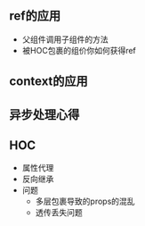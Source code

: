 ## ref的应用
* 父组件调用子组件的方法
* 被HOC包裹的组价你如何获得ref
## context的应用

## 异步处理心得

## HOC
* 属性代理
* 反向继承
* 问题
    * 多层包裹导致的props的混乱
    * 透传丢失问题
